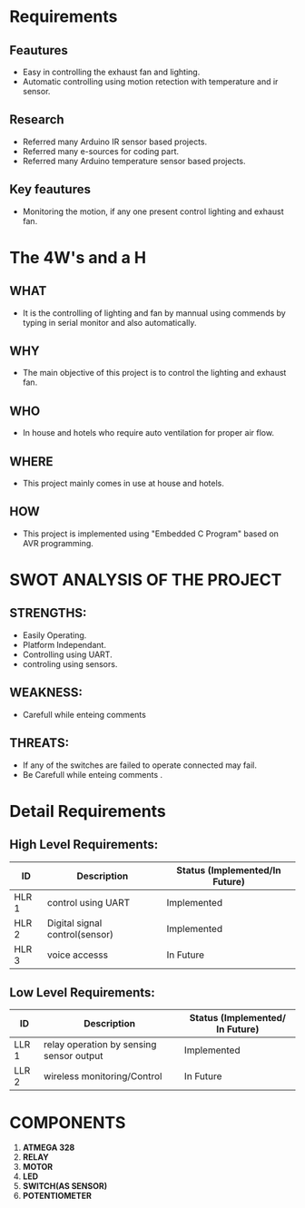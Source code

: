 # Requirements

##  Feautures
  * Easy in controlling the exhaust  fan and lighting.
  * Automatic controlling using motion retection with temperature and ir sensor.

## Research
  * Referred many Arduino IR sensor based projects.
  * Referred many e-sources for coding part.
  *  Referred many Arduino temperature sensor based projects.
       
##  Key feautures
  * Monitoring the motion, if any one present control lighting and exhaust fan.

# The 4W's and a H 

## WHAT
  * It is the controlling of lighting and fan by mannual using commends by typing in serial monitor and also automatically.
## WHY
  * The main objective of this project is to control the lighting and exhaust fan.
## WHO
  * In house and hotels who require auto ventilation for proper air flow.
## WHERE
  * This project mainly comes in use at house and hotels.
## HOW
  * This project is implemented using "Embedded C Program" based on AVR programming.

# SWOT ANALYSIS OF THE PROJECT
 ## STRENGTHS:
   * Easily Operating.
   * Platform Independant.
   * Controlling using UART.
   * controling using sensors.
 ## WEAKNESS:
   * Carefull while enteing  comments 
 ## THREATS:
   * If any of the switches are failed to operate connected may fail.
   * Be Carefull while enteing  comments .
 
# Detail Requirements

## High Level Requirements:

|  ID   | Description | Status (Implemented/In Future) |
| ----- | ----------- | ------------------------------ |
| HLR 1 |   control using UART   |  Implemented  |
| HLR 2 |   Digital signal control(sensor)   | Implemented |
| HLR 3 |  voice accesss  | In Future |

## Low Level Requirements:

|  ID   | Description | Status (Implemented/ In Future) |
| ----- | ----------- | ------------------------------- |
| LLR 1 |     relay operation by sensing sensor output|  Implemented  |
| LLR 2 |   wireless monitoring/Control     | In Future |

# COMPONENTS

1. **ATMEGA 328**
2. **RELAY**
3. **MOTOR**
4. **LED**
5. **SWITCH(AS SENSOR)**
6. **POTENTIOMETER**
